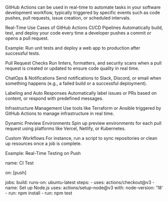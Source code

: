 GitHub Actions can be used in real-time to automate tasks in your software development workflow, typically triggered by specific events such as code pushes, pull requests, issue creation, or scheduled intervals.

Real-Time Use Cases of GitHub Actions
CI/CD Pipelines
Automatically build, test, and deploy your code every time a developer pushes a commit or opens a pull request.

Example: Run unit tests and deploy a web app to production after successful tests.

Pull Request Checks
Run linters, formatters, and security scans when a pull request is created or updated to ensure code quality in real time.

ChatOps & Notifications
Send notifications to Slack, Discord, or email when something happens (e.g., a failed build or a successful deployment).

Labeling and Auto Responses
Automatically label issues or PRs based on content, or respond with predefined messages.

Infrastructure Management
Use tools like Terraform or Ansible triggered by GitHub Actions to manage infrastructure in real time.

Dynamic Preview Environments
Spin up preview environments for each pull request using platforms like Vercel, Netlify, or Kubernetes.

Custom Workflows
For instance, run a script to sync repositories or clean up resources once a job is complete.

Example: Real-Time Testing on Push


name: CI Test

on: [push]

jobs:
  build:
    runs-on: ubuntu-latest
    steps:
      - uses: actions/checkout@v3
      - name: Set up Node.js
        uses: actions/setup-node@v3
        with:
          node-version: '18'
      - run: npm install
      - run: npm test



